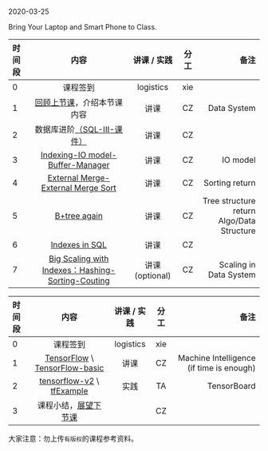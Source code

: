 2020-03-25

Bring Your Laptop  and Smart Phone to Class. 

|时间段    |  内容    | 讲课 / 实践     |  分工  |  备注       |
| :---     |   :----:    |   :----:    |    :----:    | ---: |
|   0      |  课程签到     |  logistics   |     xie     |        |
|   1      |  [回顾上节课](../WW5/WW5-Plan.md)，介绍本节课内容     |  讲课    |     CZ     |   Data System      |
|   2      |  数据库进阶[（SQL-III-课件）](../WW6#数据库进阶课件)  |   讲课    |     CZ     |         |
|   3      |  [Indexing-IO model-Buffer-Manager](12-13_Indexing-IO_Model-External_Merge.pdf)    |   讲课  |   CZ  |  IO model  |
|   4      |  [External Merge-External Merge Sort](12-13_Indexing-IO_Model-External_Merge.pdf)  |   讲课  |   CZ  |  Sorting return        |
| 5    | [B+tree again](13_B_Plus_Trees.pdf) | 讲课 | CZ   | Tree structure return<br />Algo/Data Structure |
| 6    | [Indexes in SQL](../../ML-BD-Algo/cs245-2017/CS245-Notes52-Index_in_SQL.pdf) | 讲课 | CZ   |      |
| 7    | [Big Scaling with Indexes：Hashing-Sorting-Couting](12-15-Big_Scaling_with_Indexes-Hashing-Sorting-Couting.pdf) | 讲课(optional) | CZ   | Scaling in Data System |


|时间段     |  内容    | 讲课 / 实践     |  分工  |  备注       |
| :---      |   :----:    |   :----:    |    :----:    | ---: |
|   0       |  课程签到     |  logistics   |     xie     |        |
|   1   | [TensorFlow](http://tensorflow.google.cn) \ [TensorFlow-basic](2tensorflow-basic.pdf) | 讲课 | CZ   | Machine Intelligence (if time is enough) |
| 2  | [tensorflow-v2](../../TensorFlow/TensorFlow-v2) \ [tfExample](https://github.com/saturn-lab/tfExample) | 实践 | TA   | TensorBoard |
| 3  | 课程小结，[展望下节课](../WW8/WW8-Plan.md) |      | CZ   |      |


大家注意：勿上传``有版权``的课程参考资料。



